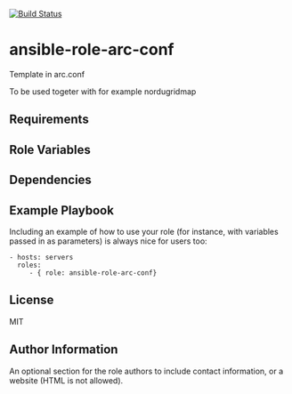 [![Build Status](https://travis-ci.org/CSC-IT-Center-for-Science/ansible-role-arc-conf.svg?branch=master)](https://travis-ci.org/CSC-IT-Center-for-Science/ansible-role-arc-conf)

ansible-role-arc-conf
=========

Template in arc.conf

To be used togeter with for example nordugridmap

Requirements
------------


Role Variables
--------------


Dependencies
------------


Example Playbook
----------------

Including an example of how to use your role (for instance, with variables passed in as parameters) is always nice for users too:

    - hosts: servers
      roles:
         - { role: ansible-role-arc-conf}

License
-------

MIT

Author Information
------------------

An optional section for the role authors to include contact information, or a website (HTML is not allowed).
